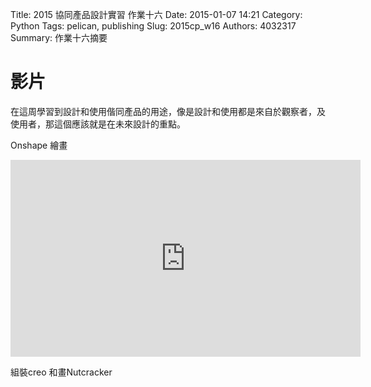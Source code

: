 Title: 2015 協同產品設計實習 作業十六
Date: 2015-01-07 14:21
Category: Python
Tags: pelican, publishing
Slug: 2015cp_w16
Authors: 4032317
Summary: 作業十六摘要


影片
============

在這周學習到設計和使用偕同產品的用途，像是設計和使用都是來自於觀察者，及使用者，那這個應該就是在未來設計的重點。

Onshape 繪畫

<iframe width="560" height="315" src="https://www.youtube.com/embed/kd51QZzei1Y" frameborder="0" allowfullscreen></iframe>

組裝creo 和畫Nutcracker





